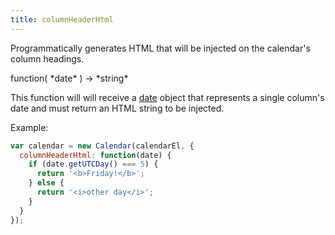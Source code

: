 ```yaml
---
title: columnHeaderHtml
---
```


Programmatically generates HTML that will be injected on the calendar's column headings.

<div class='spec' markdown='1'>
function( *date* ) -> *string*
</div>

This function will will receive a [date](date-object) object that represents a single column's date and must return an HTML string to be injected.

Example:

```js
var calendar = new Calendar(calendarEl, {
  columnHeaderHtml: function(date) {
    if (date.getUTCDay() === 5) {
      return '<b>Friday!</b>';
    } else {
      return '<i>other day</i>';
    }
  }
});
```
